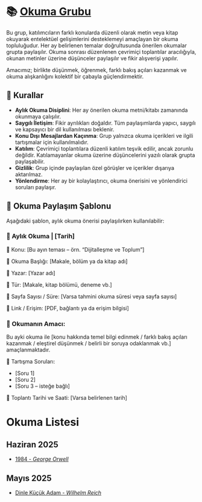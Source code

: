 # 📚 [Okuma Grubu](https://banabirsebepver.com)
Bu grup, katılımcıların farklı konularda düzenli olarak metin veya kitap okuyarak entelektüel gelişimlerini desteklemeyi amaçlayan bir okuma topluluğudur. Her ay belirlenen temalar doğrultusunda önerilen okumalar grupta paylaşılır. Okuma sonrası düzenlenen çevrimiçi toplantılar aracılığıyla, okunan metinler üzerine düşünceler paylaşılır ve fikir alışverişi yapılır.

Amacımız; birlikte düşünmek, öğrenmek, farklı bakış açıları kazanmak ve okuma alışkanlığını kolektif bir çabayla güçlendirmektir.

## 📌 Kurallar
- **Aylık Okuma Disiplini**: Her ay önerilen okuma metni/kitabı zamanında okunmaya çalışılır.
- **Saygılı İletişim**: Fikir ayrılıkları doğaldır. Tüm paylaşımlarda yapıcı, saygılı ve kapsayıcı bir dil kullanılması beklenir.
- **Konu Dışı Mesajlardan Kaçınma**: Grup yalnızca okuma içerikleri ve ilgili tartışmalar için kullanılmalıdır.
- **Katılım**: Çevrimiçi toplantılara düzenli katılım teşvik edilir, ancak zorunlu değildir. Katılamayanlar okuma üzerine düşüncelerini yazılı olarak grupta paylaşabilir.
- **Gizlilik**: Grup içinde paylaşılan özel görüşler ve içerikler dışarıya aktarılmaz.
- **Yönlendirme**: Her ay bir kolaylaştırıcı, okuma önerisini ve yönlendirici soruları paylaşır.

## 📄 Okuma Paylaşım Şablonu

Aşağıdaki şablon, aylık okuma önerisi paylaşılırken kullanılabilir:

### 📖 Aylık Okuma | [Tarih]

🔹 Konu: [Bu ayın teması – örn. “Dijitalleşme ve Toplum”]

🔹 Okuma Başlığı: [Makale, bölüm ya da kitap adı]

🔹 Yazar: [Yazar adı]

🔹 Tür: [Makale, kitap bölümü, deneme vb.]

🔹 Sayfa Sayısı / Süre: [Varsa tahmini okuma süresi veya sayfa sayısı]

🔹 Link / Erişim: [PDF, bağlantı ya da erişim bilgisi]


### 📌 Okumanın Amacı:
Bu ayki okuma ile [konu hakkında temel bilgi edinmek / farklı bakış açıları kazanmak / eleştirel düşünmek / belirli bir soruya odaklanmak vb.] amaçlanmaktadır.

🧭 Tartışma Soruları:

- [Soru 1]
- [Soru 2]
- [Soru 3 – isteğe bağlı]

📅 Toplantı Tarihi ve Saati: [Varsa belirlenen tarih]


# Okuma Listesi
## Haziran 2025
- [1984 - _George Orwell_](https://banabirsebepver.com/OkumaListesi/002%20-%201984)


## Mayıs 2025
- [Dinle Küçük Adam - _Wilhelm Reich_](https://banabirsebepver.com/OkumaListesi/001%20-%20Dinle%20Küçük%20Adam)
